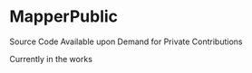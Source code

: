 # MapperPublic


Source Code Available upon Demand for Private Contributions


Currently in the works
